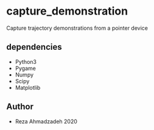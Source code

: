 # capture_demonstration
Capture trajectory demonstrations from a pointer device

## dependencies
- Python3
- Pygame
- Numpy
- Scipy
- Matplotlib

## Author
- Reza Ahmadzadeh 2020
